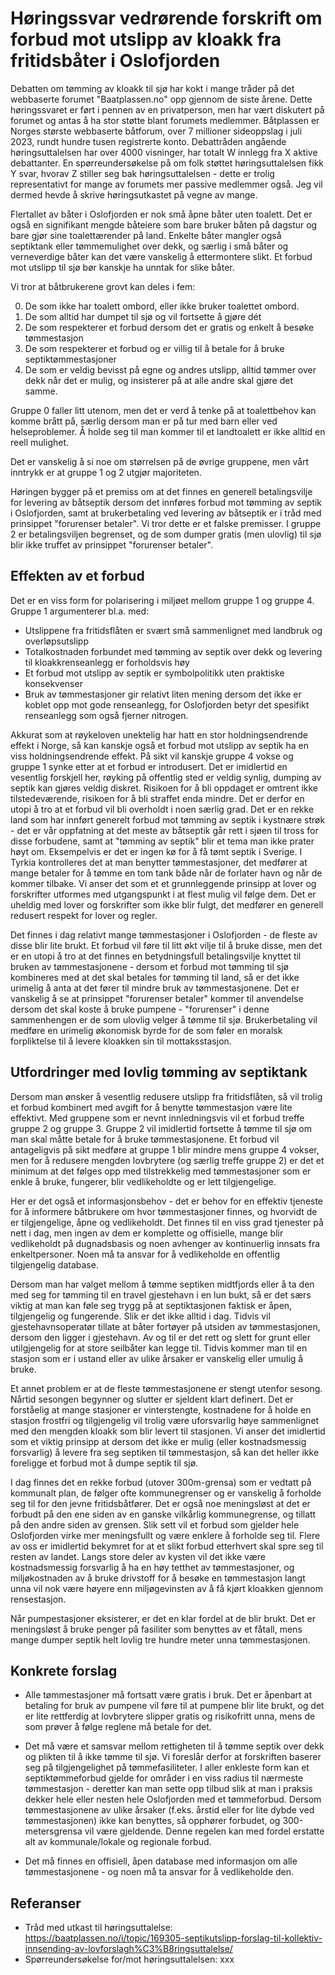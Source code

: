 # Høringssvar vedrørende forskrift om forbud mot utslipp av kloakk fra fritidsbåter i Oslofjorden

Debatten om tømming av kloakk til sjø har kokt i mange tråder på det webbaserte forumet "Baatplassen.no" opp gjennom de siste årene.  Dette høringssvaret er ført i pennen av en privatperson, men har vært diskutert på forumet og antas å ha stor støtte blant forumets medlemmer.  Båtplassen er Norges største webbaserte båtforum, over 7 millioner sideoppslag i juli 2023, rundt hundre tusen registrerte konto.  Debattråden angående høringsuttalelsen har over 4000 visninger, har totalt W innlegg fra X aktive debattanter.  En spørreundersøkelse på om folk støttet høringsuttalelsen fikk Y svar, hvorav Z stiller seg bak høringsuttalelsen - dette er trolig representativt for mange av forumets mer passive medlemmer også.  Jeg vil dermed hevde å skrive høringsutkastet på vegne av mange.

Flertallet av båter i Oslofjorden er nok små åpne båter uten toalett.  Det er også en signifikant mengde båteiere som bare bruker båten på dagstur og bare gjør sine toalettærender på land.  Enkelte båter mangler også septiktank eller tømmemulighet over dekk, og særlig i små båter og verneverdige båter kan det være vanskelig å ettermontere slikt.  Et forbud mot utslipp til sjø bør kanskje ha unntak for slike båter.

Vi tror at båtbrukerene grovt kan deles i fem:

0) De som ikke har toalett ombord, eller ikke bruker toalettet ombord.
1) De som alltid har dumpet til sjø og vil fortsette å gjøre dét
2) De som respekterer et forbud dersom det er gratis og enkelt å besøke tømmestasjon
3) De som respekterer et forbud og er villig til å betale for å bruke septiktømmestasjoner
4) De som er veldig bevisst på egne og andres utslipp, alltid tømmer over dekk når det er mulig, og insisterer på at alle andre skal gjøre det samme.

Gruppe 0 faller litt utenom, men det er verd å tenke på at toalettbehov kan komme brått på, særlig dersom man er på tur med barn eller ved helseproblemer.  Å holde seg til man kommer til et landtoalett er ikke alltid en reell mulighet.

Det er vanskelig å si noe om størrelsen på de øvrige gruppene, men vårt inntrykk er at gruppe 1 og 2 utgjør majoriteten.

Høringen bygger på et premiss om at det finnes en generell betalingsvilje for levering av båtseptik dersom det innføres forbud mot tømming av septik i Oslofjorden, samt at brukerbetaling ved levering av båtseptik er i tråd med prinsippet "forurenser betaler".  Vi tror dette er et falske premisser.  I gruppe 2 er betalingsviljen begrenset, og de som dumper gratis (men ulovlig) til sjø blir ikke truffet av prinsippet "forurenser betaler".

## Effekten av et forbud

Det er en viss form for polarisering i miljøet mellom gruppe 1 og gruppe 4.  Gruppe 1 argumenterer bl.a. med:

* Utslippene fra fritidsflåten er svært små sammenlignet med  landbruk og overløpsutslipp
* Totalkostnaden forbundet med tømming av septik over dekk og levering til kloakkrenseanlegg er forholdsvis høy
* Et forbud mot utslipp av septik er symbolpolitikk uten praktiske konsekvenser
* Bruk av tømmestasjoner gir relativt liten mening dersom det ikke er koblet opp mot gode renseanlegg, for Oslofjorden betyr det spesifikt renseanlegg som også fjerner nitrogen.

Akkurat som at røykeloven unektelig har hatt en stor holdningsendrende effekt i Norge, så kan kanskje også et forbud mot utslipp av septik ha en viss holdningsendrende effekt.  På sikt vil kanskje gruppe 4 vokse og gruppe 1 synke etter at et forbud er introdusert.  Det er imidlertid en vesentlig forskjell her, røyking på offentlig sted er veldig synlig, dumping av septik kan gjøres veldig diskret.  Risikoen for å bli oppdaget er omtrent ikke tilstedeværende, risikoen for å bli straffet enda mindre.  Det er derfor en utopi å tro at et forbud vil bli overholdt i noen særlig grad.  Det er en rekke land som har innført generelt forbud mot tømming av septik i kystnære strøk - det er vår oppfatning at det meste av båtseptik går rett i sjøen til tross for disse forbudene, samt at "tømming av septik" blir et tema man ikke prater høyt om.  Eksempelvis er det er ingen kø for å få tømt septik i Sverige.  I Tyrkia kontrolleres det at man benytter tømmestasjoner, det medfører at mange betaler for å tømme en tom tank både når de forlater havn og når de kommer tilbake.  Vi anser det som et et grunnleggende prinsipp at lover og forskrifter utformes med utgangspunkt i at flest mulig vil følge dem.  Det er uheldig med lover og forskrifter som ikke blir fulgt, det medfører en generell redusert respekt for lover og regler.

Det finnes i dag relativt mange tømmestasjoner i Oslofjorden - de fleste av disse blir lite brukt.  Et forbud vil føre til litt økt vilje til å bruke disse, men det er en utopi å tro at det finnes en betydningsfull betalingsvilje knyttet til bruken av tømmestasjonene - dersom et forbud mot tømming til sjø kombineres med at det skal betales for tømming til land, så er det ikke urimelig å anta at det fører til mindre bruk av tømmestasjonene.  Det er vanskelig å se at prinsippet "forurenser betaler" kommer til anvendelse dersom det skal koste å bruke pumpene - "forurenser" i denne sammenhengen er de som ulovlig velger å tømme til sjø.  Brukerbetaling vil medføre en urimelig økonomisk byrde for de som føler en moralsk forpliktelse til å levere kloakken sin til mottaksstasjon.

## Utfordringer med lovlig tømming av septiktank

Dersom man ønsker å vesentlig redusere utslipp fra fritidsflåten, så vil trolig et forbud kombinert med avgift for å benytte tømmestasjon være lite effektivt.  Med gruppene som er nevnt innledningsvis vil et forbud treffe gruppe 2 og gruppe 3.  Gruppe 2 vil imidlertid fortsette å tømme til sjø om man skal måtte betale for å bruke tømmestasjonene. Et forbud vil antageligvis på sikt medføre at gruppe 1 blir mindre mens gruppe 4 vokser, men for å redusere mengden lovbrytere (og særlig treffe gruppe 2) er det et minimum at det følges opp med tilstrekkelig med tømmestasjoner som er enkle å bruke, fungerer, blir vedlikeholdte og er lett tilgjengelige.

Her er det også et informasjonsbehov - det er behov for en effektiv tjeneste for å informere båtbrukere om hvor tømmestasjoner finnes, og hvorvidt de er tilgjengelige, åpne og vedlikeholdt.  Det finnes til en viss grad tjenester på nett i dag, men ingen av dem er komplette og offisielle, mange blir vedlikeholdt på dugnadsbasis og noen avhenger av kontinuerlig innsats fra enkeltpersoner.  Noen må ta ansvar for å vedlikeholde en offentlig tilgjengelig database.

Dersom man har valget mellom å tømme septiken midtfjords eller å ta den med seg for tømming til en travel gjestehavn i en lun bukt, så er det særs viktig at man kan føle seg trygg på at septiktasjonen faktisk er åpen, tilgjengelig og fungerende.  Slik er det ikke alltid i dag.  Tidvis vil gjestehavnsoperatør tillate at båter fortøyer på utsiden av tømmestasjonen, dersom den ligger i gjestehavn.  Av og til er det rett og slett for grunt eller utilgjengelig for at store seilbåter kan legge til.  Tidvis kommer man til en stasjon som er i ustand eller av ulike årsaker er vanskelig eller umulig å bruke.

Et annet problem er at de fleste tømmestasjonene er stengt utenfor sesong.  Nårtid sesongen begynner og slutter er sjeldent klart definert.  Det er forståelig at mange stasjoner er vinterstengte, kostnadene for å holde en stasjon frostfri og tilgjengelig vil trolig være uforsvarlig høye sammenlignet med den mengden kloakk som blir levert til stasjonen.  Vi anser det imidlertid som et viktig prinsipp at dersom det ikke er mulig (eller kostnadsmessig forsvarlig) å levere fra seg septiken til tømmestasjon, så kan det heller ikke foreligge et forbud mot å dumpe septik til sjø.

I dag finnes det en rekke forbud (utover 300m-grensa) som er vedtatt på kommunalt plan, de følger ofte kommunegrenser og er vanskelig å forholde seg til for den jevne fritidsbåtfører.  Det er også noe meningsløst at det er forbudt på den ene siden av en ganske vilkårlig kommunegrense, og tillatt på den andre siden av grensen.  Slik sett vil et forbud som gjelder hele Oslofjorden virke mer meningsfullt og være enklere å forholde seg til.  Flere av oss er imidlertid bekymret for at et slikt forbud etterhvert skal spre seg til resten av landet.  Langs store deler av kysten vil det ikke være kostnadsmessig forsvarlig å ha en høy tetthet av tømmestasjoner, og miljøkostnaden av å bruke drivstoff for å besøke en tømmestasjon langt unna vil nok være høyere enn miljøgevinsten av å få kjørt kloakken gjennom rensestasjon.

Når pumpestasjoner eksisterer, er det en klar fordel at de blir brukt.  Det er meningsløst å bruke penger på fasiliter som benyttes av et fåtall, mens mange dumper septik helt lovlig tre hundre meter unna tømmestasjonen.

## Konkrete forslag

* Alle tømmestasjoner må fortsatt være gratis i bruk.  Det er åpenbart at betaling for bruk av pumpene vil føre til at pumpene blir lite brukt, og det er lite rettferdig at lovbrytere slipper gratis og risikofritt unna, mens de som prøver å følge reglene må betale for det.

* Det må være et samsvar mellom rettigheten til å tømme septik over dekk og plikten til å ikke tømme til sjø.  Vi foreslår derfor at forskriften baserer seg på tilgjengelighet på tømmefasiliteter.  I aller enkleste form kan et septiktømmeforbud gjelde for områder i en viss radius til nærmeste tømmestasjon - deretter kan man sette opp tilbud slik at man i praksis dekker hele eller nesten hele Oslofjorden med et tømmeforbud.  Dersom tømmestasjonene av ulike årsaker (f.eks. årstid eller for lite dybde ved tømmestasjonen) ikke kan benyttes, så opphører forbudet, og 300-metersgrensa vil være gjeldende.  Denne regelen kan med fordel erstatte alt av kommunale/lokale og regionale forbud.

* Det må finnes en offisiell, åpen database med informasjon om alle tømmestasjonene - og noen må ta ansvar for å vedlikeholde den.

## Referanser

* Tråd med utkast til høringsuttalelse: https://baatplassen.no/i/topic/169305-septikutslipp-forslag-til-kollektiv-innsending-av-lovforslagh%C3%B8ringsuttalelse/
* Spørreundersøkelse for/mot høringsuttalelsen: xxx
